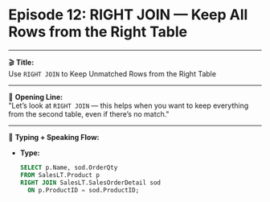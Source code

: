 # Episode 12: RIGHT JOIN — Keep All Rows from the Right Table

---

🎬 **Title:**  
Use `RIGHT JOIN` to Keep Unmatched Rows from the Right Table

---

🎤 **Opening Line:**  
"Let’s look at `RIGHT JOIN` — this helps when you want to keep everything from the second table, even if there’s no match."

---

🧠 **Typing + Speaking Flow:**

- **Type:**  
  ```sql
  SELECT p.Name, sod.OrderQty  
  FROM SalesLT.Product p  
  RIGHT JOIN SalesLT.SalesOrderDetail sod  
    ON p.ProductID = sod.ProductID;
